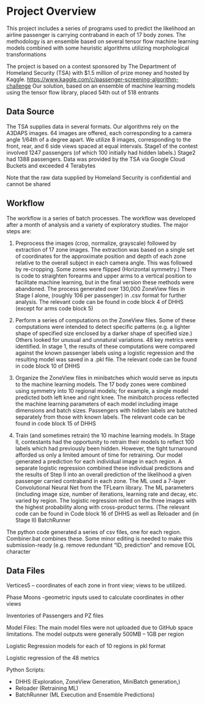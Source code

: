  # Project Overview #
 
This project includes a series of programs used to predict the likelihood an airline passenger is carrying contraband in each of 17 body zones. The methodology is an ensemble based on several tensor flow machine learning models combined with some heuristic algorithms utilizing morphological transformations

The project is based on a contest sponsored by The Department of Homeland Security (TSA) with $1.5 million of prize money and hosted by Kaggle. https://www.kaggle.com/c/passenger-screening-algorithm-challenge
Our solution, based on an ensemble of machine learning models using the tensor flow library, placed 54th out of 518 entrants

## Data Source ##

The TSA supplies data in several formats. Our algorithms rely on the A3DAPS images. 64 images are offered, each corresponding to a camera angle 1/64th of a degree apart. We utilize 8 images, corresponding to the front, rear, and 6 side views spaced at equal intervals.
Stage1 of the contest involved 1247 passengers (of which 100 initially had hidden labels.) Stage2 had 1388 passengers. Data was provided by the TSA via Google Cloud Buckets and exceeded 4 Terabytes

Note that the raw data supplied by Homeland Security is confidential and cannot be shared

## Workflow ##

The workflow is a series of batch processes.  The workflow was developed after a month of analysis and a variety of exploratory studies. The major steps are:

1) Preprocess the images (crop, normalize, grayscale) followed by extraction of 17 zone images. The extraction was based on a single set of coordinates for the approximate position and depth of each zone relative to the overall subject in each camera angle. This was followed by re-cropping.  Some zones were flipped (Horizontal symmetry.)  There is code to straighten forearms and upper arms to a vertical position to facilitate machine learning, but in the final version these methods were abandoned.  The process generated over 130,000 ZoneView files in Stage I alone, (roughly 106 per passenger) in .csv format for further analysis. The relevant code can be found in code block 4 of DHHS (except for arms code block 5)

2) Perform a series of computations on the ZoneView files.  Some of these computations were intended to detect specific patterns (e.g.  a lighter shape of specified size enclosed by a darker shape of specified size.) Others looked for unusual and unnatural variations.  48 key metrics were identified. In stage 1, the results of these computations were compared against the known passenger labels using a logistic regression and the resulting model was saved in a .pkl file. The relevant code can be found in code block 10 of DHHS 

3) Organize the ZoneView files in minibatches which would serve as inputs to the machine learning models. The 17 body zones were combined using symmetry into 10 regional models; for example, a single model predicted both left knee and right knee. The minibatch process reflected the machine learning parameters of each model including image dimensions and batch sizes.  Passengers with hidden labels are batched separately from those with known labels. The relevant code can be found in code block 15 of DHHS 

4) Train (and sometimes retrain) the 10 machine learning models.  In Stage II, contestants had the opportunity to retrain their models to reflect 100 labels which had previously been hidden. However, the tight turnaround afforded us only a limited amount of time for retraining. Our model generated a prediction for each individual image in each region.  A separate logistic regression combined these individual predictions and the results of Step II into an overall prediction of the likelihood a given passenger carried contraband in each zone. The ML used a 7-layer Convolutional Neural Net from the TFLearn library.  The ML parameters (including image size, number of iterations, learning rate and decay, etc. varied by region.  The logistic regression relied on the three images with the highest probability along with cross-product terms.  (The relevant code can be found in Code block 16 of DHHS as well as Reloader and (in Stage II) BatchRunner

The python code generated a series of csv files, one for each region.  Combiner.bat combines these. Some minor editing is needed to make this submission-ready (e.g. remove redundant “ID, prediction” and remove EOL character

## Data Files ##

Vertices5 – coordinates of each zone in front view; views to be utilized.

Phase Moons -geometric inputs used to calculate coordinates in other views

Inventories of Passengers and PZ files

Model Files: The main model files were not uploaded due to GitHub space limitations. The model outputs were generally 500MB – 1GB per region

Logistic Regression models for each of 10 regions in pkl format

Logistic regression of the 48 metrics

Python Scripts:
- DHHS (Exploration, ZoneView Generation, MiniBatch generation,)
- Reloader (Retraining ML)
- BatchRunner (ML Execution and Ensemble Predictions)
